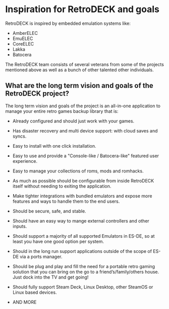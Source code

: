 # Inspiration for RetroDECK and goals

RetroDECK is inspired by embedded emulation systems like:

- AmberELEC
- EmuELEC
- CoreELEC
- Lakka
- Batocera


The RetroDECK team consists of several veterans from some of the projects mentioned above as well as a bunch of other talented other individuals.


## What are the long term vision and goals of the RetroDECK project?


The long term vision and goals of the project is an all-in-one application to manage your entire retro games backup library that is:

- Already configured and should just work with your games.

- Has disaster recovery and multi device support: with cloud saves and syncs.

- Easy to install with one click installation.

- Easy to use and provide a "Console-like / Batocera-like" featured user experience.

- Easy to manage your collections of roms, mods and romhacks.

- As much as possible should be configurable from inside RetroDECK itself without needing to exiting the application.

- Make tighter integrations with bundled emulators and expose more features and ways to handle them to the end users.

- Should be secure, safe, and stable.

- Should have an easy way to mange external controllers and other inputs.

- Should support a majority of all supported Emulators in ES-DE, so at least you have one good option per system.

- Should in the long run support applications outside of the scope of ES-DE via a ports manager.

- Should be plug and play and fill the need for a portable retro gaming solution that you can bring on the go to a friend’s/family/others house. Just dock into the TV and get going!

- Should fully support Steam Deck, Linux Desktop, other SteamOS or Linux based devices.

- AND MORE

